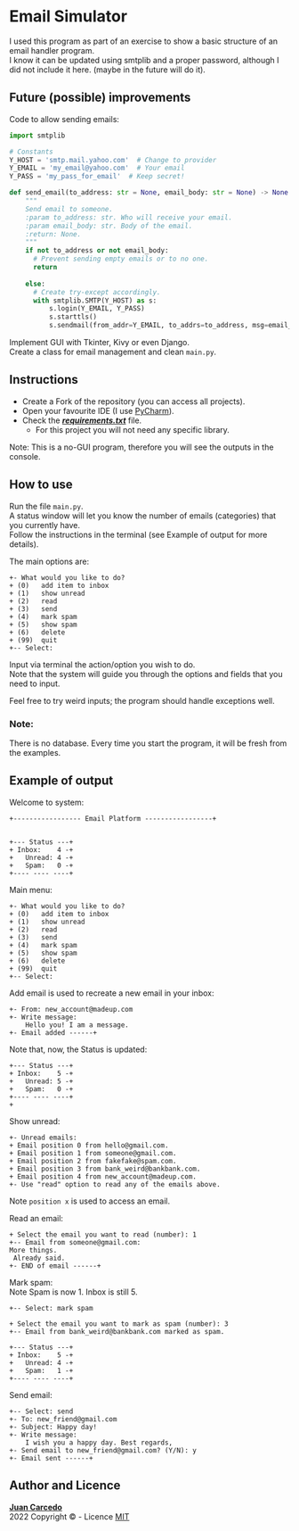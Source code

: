 # Email Simulator
I used this program as part of an exercise to show a basic structure of an email handler program.  
I know it can be updated using smtplib and a proper password, although I did not include it here.
(maybe in the future will do it).  

## Future (possible) improvements
Code to allow sending emails:  
```python
import smtplib

# Constants
Y_HOST = 'smtp.mail.yahoo.com'  # Change to provider
Y_EMAIL = 'my_email@yahoo.com'  # Your email
Y_PASS = 'my_pass_for_email'  # Keep secret!

def send_email(to_address: str = None, email_body: str = None) -> None:
    """
    Send email to someone.
    :param to_address: str. Who will receive your email.
    :param email_body: str. Body of the email.
    :return: None.
    """
    if not to_address or not email_body:
      # Prevent sending empty emails or to no one.
      return
    
    else:
      # Create try-except accordingly.
      with smtplib.SMTP(Y_HOST) as s:
          s.login(Y_EMAIL, Y_PASS)
          s.starttls()
          s.sendmail(from_addr=Y_EMAIL, to_addrs=to_address, msg=email_body)
```

Implement GUI with Tkinter, Kivy or even Django.  
Create a class for email management and clean ```main.py```.

## Instructions
- Create a Fork of the repository (you can access all projects).
- Open your favourite IDE (I use [PyCharm](https://www.jetbrains.com/pycharm/)).
- Check the ***[requirements.txt](https://github.com/JuanCarcedo/jca-python-projects/blob/main/requirements.txt)*** file.  
  - For this project you will not need any specific library.

Note: This is a no-GUI program, therefore you will see the outputs in the console.

## How to use
Run the file ```main.py```.  
A status window will let you know the number of emails (categories) that you currently have.  
Follow the instructions in the terminal (see Example of output for more details).

The main options are:
```
+- What would you like to do?
+ (0) 	add item to inbox
+ (1) 	show unread
+ (2) 	read
+ (3) 	send
+ (4) 	mark spam
+ (5) 	show spam
+ (6) 	delete
+ (99) 	quit
+-- Select: 
```
Input via terminal the action/option you wish to do.  
Note that the system will guide you through the options and fields that you need to input.

Feel free to try weird inputs; the program should handle exceptions well.

### Note:
There is no database. Every time you start the program, it will be fresh from the examples.

## Example of output
Welcome to system:  
```
+----------------- Email Platform -----------------+


+--- Status ---+
+ Inbox:    4 -+
+   Unread: 4 -+
+   Spam:   0 -+
+---- ---- ----+ 
```

Main menu:  
```
+- What would you like to do?
+ (0) 	add item to inbox
+ (1) 	show unread
+ (2) 	read
+ (3) 	send
+ (4) 	mark spam
+ (5) 	show spam
+ (6) 	delete
+ (99) 	quit
+-- Select: 
```

Add email is used to recreate a new email in your inbox:
```
+- From: new_account@madeup.com
+- Write message:
	Hello you! I am a message.
+- Email added ------+ 
```  

Note that, now, the Status is updated:  
```
+--- Status ---+
+ Inbox:    5 -+
+   Unread: 5 -+
+   Spam:   0 -+
+---- ---- ----+
+
```


Show unread:  
```
+- Unread emails:
+ Email position 0 from hello@gmail.com.
+ Email position 1 from someone@gmail.com.
+ Email position 2 from fakefake@spam.com.
+ Email position 3 from bank_weird@bankbank.com.
+ Email position 4 from new_account@madeup.com.
+- Use "read" option to read any of the emails above.
```
Note ```position x``` is used to access an email.

Read an email:  
```
+ Select the email you want to read (number): 1
+-- Email from someone@gmail.com:
More things.
 Already said.
+- END of email ------+
```

Mark spam:  
Note Spam is now 1. Inbox is still 5.
```
+-- Select: mark spam

+ Select the email you want to mark as spam (number): 3
+-- Email from bank_weird@bankbank.com marked as spam.

+--- Status ---+
+ Inbox:    5 -+
+   Unread: 4 -+
+   Spam:   1 -+
+---- ---- ----+
```

Send email:  
```
+-- Select: send
+- To: new_friend@gmail.com
+- Subject: Happy day!
+- Write message:
	I wish you a happy day. Best regards,
+- Send email to new_friend@gmail.com? (Y/N): y
+- Email sent ------+
```

## Author and Licence
**[Juan Carcedo](https://github.com/JuanCarcedo)**  
2022 Copyright © - Licence [MIT](https://github.com/JuanCarcedo/jca-python-projects/blob/main/LICENSE.txt)
